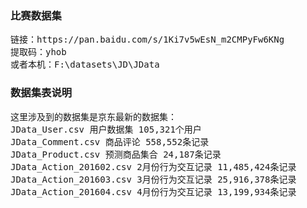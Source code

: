 
### 比赛数据集
<pre>
链接：https://pan.baidu.com/s/1Ki7v5wEsN_m2CMPyFw6KNg
提取码：yhob
或者本机：F:\datasets\JD\JData
</pre>

### 数据集表说明
<pre>
这里涉及到的数据集是京东最新的数据集：
JData_User.csv 用户数据集 105,321个用户
JData_Comment.csv 商品评论 558,552条记录
JData_Product.csv 预测商品集合 24,187条记录
JData_Action_201602.csv 2月份行为交互记录 11,485,424条记录
JData_Action_201603.csv 3月份行为交互记录 25,916,378条记录
JData_Action_201604.csv 4月份行为交互记录 13,199,934条记录
</pre>
